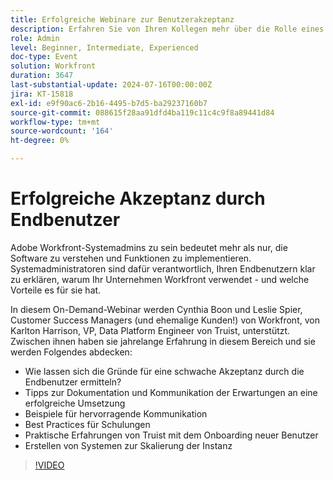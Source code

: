 ```yaml
---
title: Erfolgreiche Webinare zur Benutzerakzeptanz
description: Erfahren Sie von Ihren Kollegen mehr über die Rolle eines Adobe Workfront-Systemadministrators. In unserem On-Demand-Webinar erhalten Sie Tipps zur Verbesserung der Benutzerakzeptanz, effektiver Kommunikation und praktische Einblicke von Truist.
role: Admin
level: Beginner, Intermediate, Experienced
doc-type: Event
solution: Workfront
duration: 3647
last-substantial-update: 2024-07-16T00:00:00Z
jira: KT-15818
exl-id: e9f90ac6-2b16-4495-b7d5-ba29237160b7
source-git-commit: 088615f28aa91dfd4ba119c11c4c9f8a89441d84
workflow-type: tm+mt
source-wordcount: '164'
ht-degree: 0%

---
```


# Erfolgreiche Akzeptanz durch Endbenutzer

Adobe Workfront-Systemadmins zu sein bedeutet mehr als nur, die Software zu verstehen und Funktionen zu implementieren. Systemadministratoren sind dafür verantwortlich, Ihren Endbenutzern klar zu erklären, warum Ihr Unternehmen Workfront verwendet - und welche Vorteile es für sie hat.

In diesem On-Demand-Webinar werden Cynthia Boon und Leslie Spier, Customer Success Managers (und ehemalige Kunden!) von Workfront, von Karlton Harrison, VP, Data Platform Engineer von Truist, unterstützt. Zwischen ihnen haben sie jahrelange Erfahrung in diesem Bereich und sie werden Folgendes abdecken:

* Wie lassen sich die Gründe für eine schwache Akzeptanz durch die Endbenutzer ermitteln?
* Tipps zur Dokumentation und Kommunikation der Erwartungen an eine erfolgreiche Umsetzung
* Beispiele für hervorragende Kommunikation
* Best Practices für Schulungen
* Praktische Erfahrungen von Truist mit dem Onboarding neuer Benutzer
* Erstellen von Systemen zur Skalierung der Instanz

>[!VIDEO](https://video.tv.adobe.com/v/3431012/?learn=on)
